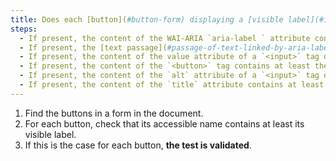 ```yaml
---
title: Does each [button](#button-form) displaying a [visible label](#intitule-visible) meet these conditions (excluding special cases)?
steps:
  - If present, the content of the WAI-ARIA `aria-label ` attribute contains at least the [visible label](#visible-title).
  - If present, the [text passage](#passage-of-text-linked-by-aria-labelledby-or-aria-describedby) bound to the button via a `aria-labelledby` WAI-ARIA attribute contains at least the [visible label](#visible-title).
  - If present, the content of the value attribute of a `<input>` tag of type `submit`, `reset` or `button` contains at least the [visible label](#intitule-visible).
  - If present, the content of the `<button>` tag contains at least the [visible label](#visible-label).
  - If present, the content of the `alt` attribute of a `<input>` tag of type `image` contains at least the [visible label](#visible-title).
  - If present, the content of the `title` attribute contains at least the [visible label](#visible-label).
---
```


1. Find the buttons in a form in the document.
2. For each button, check that its accessible name contains at least its visible label.
3. If this is the case for each button, **the test is validated**.
